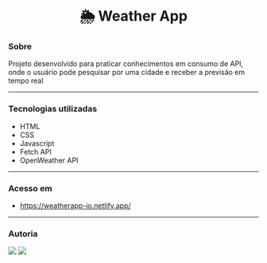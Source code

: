 <h1 align="center">🌦️ Weather App</h1>

### Sobre

Projeto desenvolvido para praticar conhecimentos em consumo de API, onde o usuário pode pesquisar por uma cidade e receber a previsão em tempo real

---

### Tecnologias utilizadas 
- HTML
- CSS
- Javascript
- Fetch API
- OpenWeather API

---

### Acesso em
- https://weatherapp-io.netlify.app/

---

### Autoria
<div>
  <a href = "mailto:nathsgg@gmail.com"><img src="https://img.shields.io/badge/Gmail-D14836?style=for-the-badge&logo=gmail&logoColor=white" target="_blank"></a>
  <a href="https://www.linkedin.com/in/nathalia-galante-58a12a125/" target="_blank"><img src="https://img.shields.io/badge/-LinkedIn-%230077B5?style=for-the-badge&logo=linkedin&logoColor=white" target="_blank"></a> 
</div> 





